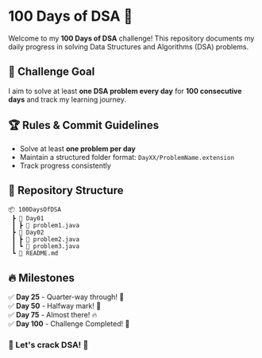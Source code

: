 # 100 Days of DSA 🚀

Welcome to my **100 Days of DSA** challenge! This repository documents my daily progress in solving Data Structures and Algorithms (DSA) problems.

## 📌 Challenge Goal
I aim to solve at least **one DSA problem every day** for **100 consecutive days** and track my learning journey.

## 🏆 Rules & Commit Guidelines
- Solve at least **one problem per day**
- Maintain a structured folder format: `DayXX/ProblemName.extension`
- Track progress consistently

## 📂 Repository Structure
```
📦 100DaysOfDSA
 ┣ 📂 Day01
 ┃ ┣ 📜 problem1.java
 ┣ 📂 Day02
 ┃ ┣ 📜 problem2.java
 ┃ ┗ 📜 problem3.java
 ┗ 📜 README.md
```

## 🔥 Milestones
✅ **Day 25** - Quarter-way through! 🎯  
✅ **Day 50** - Halfway mark! 🚀  
✅ **Day 75** - Almost there! 🔥  
✅ **Day 100** - Challenge Completed! 🎉

### 🚀 Let's crack DSA! 🚀
